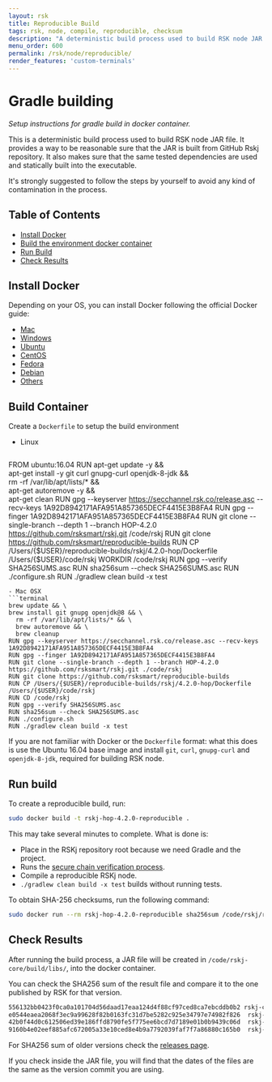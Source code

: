 ```yaml
---
layout: rsk
title: Reproducible Build
tags: rsk, node, compile, reproducible, checksum
description: "A deterministic build process used to build RSK node JAR file. Provides a way to be reasonable sure that the JAR is built from GitHub RSKj repository. Makes sure that the same tested dependencies are used and statically built into the executable."
menu_order: 600
permalink: /rsk/node/reproducible/
render_features: 'custom-terminals'
---
```


Gradle building
===============

*Setup instructions for gradle build in docker container.*

This is a deterministic build process used to build RSK node JAR file. It provides a way to be reasonable sure that the JAR is built from GitHub Rskj repository. It also makes sure that the same tested dependencies are used and statically built into the executable.

It's strongly suggested to follow the steps by yourself to avoid any kind of contamination in the process.

Table of Contents
-----------------
- [Install Docker](#install-docker)
- [Build the environment docker container](#build-container)
- [Run Build](#run-build)
- [Check Results](#check-results)

Install Docker
--------------
Depending on your OS, you can install Docker following the official Docker guide:

- [Mac](https://docs.docker.com/docker-for-mac/install/)
- [Windows](https://docs.docker.com/docker-for-windows/install/)
- [Ubuntu](https://docs.docker.com/engine/installation/linux/ubuntu/)
- [CentOS](https://docs.docker.com/engine/installation/linux/centos/)
- [Fedora](https://docs.docker.com/engine/installation/linux/fedora/)
- [Debian](https://docs.docker.com/engine/installation/linux/debian/)
- [Others](https://docs.docker.com/engine/installation/#platform-support-matrix)

Build Container
---------------
Create a ```Dockerfile``` to setup the build environment

[](#top "multiple-terminals")
- Linux
  ```shell
FROM ubuntu:16.04
RUN apt-get update -y && \
    apt-get install -y git curl gnupg-curl openjdk-8-jdk && \
    rm -rf /var/lib/apt/lists/* && \
    apt-get autoremove -y && \
    apt-get clean
RUN gpg --keyserver https://secchannel.rsk.co/release.asc --recv-keys 1A92D8942171AFA951A857365DECF4415E3B8FA4
RUN gpg --finger 1A92D8942171AFA951A857365DECF4415E3B8FA4
RUN git clone --single-branch --depth 1 --branch HOP-4.2.0 https://github.com/rsksmart/rskj.git /code/rskj
RUN git clone https://github.com/rsksmart/reproducible-builds 
RUN CP /Users/{$USER}/reproducible-builds/rskj/4.2.0-hop/Dockerfile  /Users/{$USER}/code/rskj
WORKDIR /code/rskj
RUN gpg --verify SHA256SUMS.asc
RUN sha256sum --check SHA256SUMS.asc
RUN ./configure.sh
RUN ./gradlew clean build -x test
  ```
- Mac OSX
 ```terminal
brew update && \
brew install git gnupg openjdk@8 && \
    rm -rf /var/lib/apt/lists/* && \
    brew autoremove && \
    brew cleanup
RUN gpg --keyserver https://secchannel.rsk.co/release.asc --recv-keys 1A92D8942171AFA951A857365DECF4415E3B8FA4
RUN gpg --finger 1A92D8942171AFA951A857365DECF4415E3B8FA4
RUN git clone --single-branch --depth 1 --branch HOP-4.2.0 https://github.com/rsksmart/rskj.git ./code/rskj
RUN git clone https://github.com/rsksmart/reproducible-builds 
RUN CP /Users/{$USER}/reproducible-builds/rskj/4.2.0-hop/Dockerfile  /Users/{$USER}/code/rskj
RUN CD /code/rskj
RUN gpg --verify SHA256SUMS.asc
RUN sha256sum --check SHA256SUMS.asc
RUN ./configure.sh
RUN ./gradlew clean build -x test   
```

If you are not familiar with Docker or the ```Dockerfile``` format: what this does is use the Ubuntu 16.04 base image and install ```git```, ```curl```, ```gnupg-curl``` and ```openjdk-8-jdk```, required for building RSK node.


Run build
---------

To create a reproducible build, run:

```bash
sudo docker build -t rskj-hop-4.2.0-reproducible .
```

This may take several minutes to complete. What is done is:
- Place in the RSKj repository root because we need Gradle and the project.
- Runs the [secure chain verification process](/rsk/node/security-chain/).
- Compile a reproducible RSKj node.
- `./gradlew clean build -x test` builds without running tests.


To obtain SHA-256 checksums, run the following command:

```bash
sudo docker run --rm rskj-hop-4.2.0-reproducible sha256sum /code/rskj/rskj-core/build/libs/rskj-core-4.2.0-HOP-all.jar /code/rskj/rskj-core/build/libs/rskj-core-4.2.0-HOP-sources.jar /code/rskj/rskj-core/build/libs/rskj-core-4.2.0-HOP.jar /code/rskj/rskj-core/build/libs/rskj-core-4.2.0-HOP.pom
```

Check Results
-------------
After running the build process, a JAR file will be created in ```/code/rskj-core/build/libs/```, into the docker container.

You can check the SHA256 sum of the result file and compare it to the one published by RSK for that version.

```bash
556132bb0423f0ca0a101704d56daad17eaa124d4f88cf97ced8ca7ebcddb0b2 rskj-core-4.2.0-HOP-all.jar
e0544eaea2068f3ec9a99628f82b0163fc31d7be5282c925e34797e74982f826  rskj-core/build/libs/rskj-core-4.2.0-HOP-sources.jar
42b0f44d0c612506ed39e186ffd8790fe5f775ee6bcd7d7189e01b0b9439c06d  rskj-core/build/libs/rskj-core-4.2.0-HOP.jar
9160b4e02eef885afc672005a33e10ced8e4b9a7792039faf7f7a86880c165b0  rskj-core/build/libs/rskj-core-4.2.0-HOP.pom
```

For SHA256 sum of older versions check the [releases page](https://github.com/rsksmart/rskj/releases).

If you check inside the JAR file, you will find that the dates of the files are the same as the version commit you are using.
